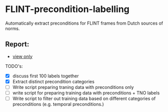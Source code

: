 # FLINT-precondition-labelling
Automatically extract preconditions for FLINT frames from Dutch sources of norms.

## Report:
- [view only](https://www.overleaf.com/read/vwhrjrsnsxrj#6d5464)


TODO's:
- [X] discuss first 100 labels together
- [X] Extract distinct precondition categories 
- [ ] Write script preparing traning data with preconditions only
- [ ] write script for preparing training data with preconditions + TNO labels
- [ ] Write script to filter out training data based on different categories of preconditions (e.g. temporal preconditions.)

